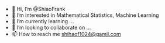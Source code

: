 - 👋 Hi, I’m @ShiaoFrank
- 👀 I’m interested in Mathematical Statistics, Machine Learning
- 🌱 I’m currently learning ...
- 💞️ I’m looking to collaborate on ...
- 📫 How to reach me shihaof1024@gamil.com


<!---
ShiaoFrank/ShiaoFrank is a ✨ special ✨ repository because its `README.md` (this file) appears on your GitHub profile.
You can click the Preview link to take a look at your changes.
--->
